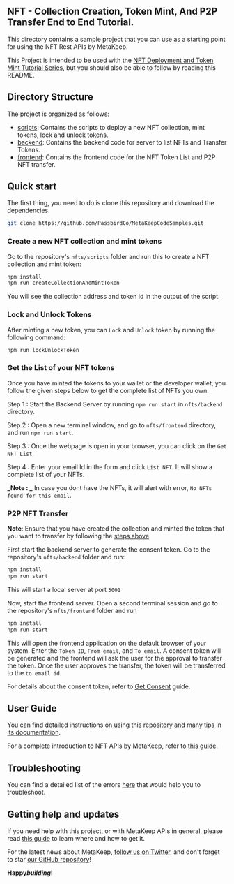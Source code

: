 ## NFT - Collection Creation, Token Mint, And P2P Transfer End to End Tutorial.

This directory contains a sample project that you can use as a starting point for using the NFT Rest APIs by MetaKeep.

This Project is intended to be used with the [NFT Deployment and Token Mint Tutorial Series](https://docs.metakeep.xyz/docs/create-your-first-nft-collection-and-mint-tokens), but you should also be able to follow by reading this README.

## Directory Structure

The project is organized as follows:

- [scripts](./scripts): Contains the scripts to deploy a new NFT collection, mint tokens, lock and unlock tokens.
- [backend](./backend): Contains the backend code for server to list NFTs and Transfer Tokens.
- [frontend](./frontend): Contains the frontend code for the NFT Token List and P2P NFT transfer.

## Quick start

The first thing, you need to do is clone this repository and download the dependencies.

```sh
git clone https://github.com/PassbirdCo/MetaKeepCodeSamples.git
```

### Create a new NFT collection and mint tokens

Go to the repository's `nfts/scripts` folder and run this to create a NFT collection and mint token:

```sh
npm install
npm run createCollectionAndMintToken
```

You will see the collection address and token id in the output of the script.

### Lock and Unlock Tokens

After minting a new token, you can `Lock` and `Unlock` token by running the following command:

```sh
npm run lockUnlockToken
```

### Get the List of your NFT tokens

Once you have minted the tokens to your wallet or the developer wallet, you follow the given steps below to get the complete list of NFTs you own.

Step 1 : Start the Backend Server by running `npm run start` in `nfts/backend` directory.

Step 2 : Open a new terminal window, and go to `nfts/frontend` directory, and run `npm run start`.

Step 3 : Once the webpage is open in your browser, you can click on the `Get NFT List`.

Step 4 : Enter your email Id in the form and click `List NFT`. It will show a complete list of your NFTs.

**_Note : _** In case you dont have the NFTs, it will alert with error, `No NFTs found for this email`.

### P2P NFT Transfer

**Note**: Ensure that you have created the collection and minted the token that you want to transfer by following the [steps above](#create-a-new-nft-collection-and-mint-tokens).

First start the backend server to generate the consent token. Go to the repository's `nfts/backend` folder and run:

```sh
npm install
npm run start
```

This will start a local server at port `3001`

Now, start the frontend server. Open a second terminal session and go to the repository's `nfts/frontend` folder and run

```sh
npm install
npm run start
```

This will open the frontend application on the default browser of your system. Enter the `Token ID`, `From email`, and `To email`. A consent token will be generated and the frontend will ask the user for the approval to transfer the token. Once the user approves the transfer, the token will be transferred to the `to email id`.

For details about the consent token, refer to [Get Consent](https://docs.metakeep.xyz/reference/get-consent) guide.

## User Guide

You can find detailed instructions on using this repository and many tips in [its documentation](https://docs.metakeep.xyz/reference/nft-101).

For a complete introduction to NFT APIs by MetaKeep, refer to [this guide](https://docs.metakeep.xyz/reference/nft-101).

## Troubleshooting

You can find a detailed list of the errors [here](https://docs.metakeep.xyz/reference/api-error-status) that would help you to troubleshoot.

## Getting help and updates

If you need help with this project, or with MetaKeep APIs in general, please read [this guide](https://docs.metakeep.xyz/) to learn where and how to get it.

For the latest news about MetaKeep, [follow us on Twitter](https://twitter.com/metakeep), and don't forget to star [our GitHub repository](https://github.com/PassbirdCo/MetaKeepCodeSamples.git)!

**Happy*building*!**
